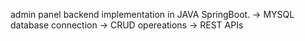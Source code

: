 admin panel backend implementation in JAVA SpringBoot.
-> MYSQL database connection
-> CRUD opereations
-> REST APIs

